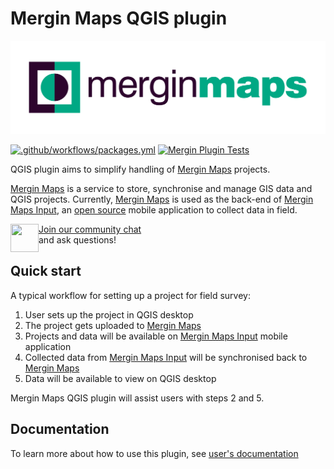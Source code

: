 # Mergin Maps QGIS plugin
<img src="Mergin/images/mm_logo.png">

[![.github/workflows/packages.yml](https://github.com/lutraconsulting/qgis-mergin-plugin/actions/workflows/packages.yml/badge.svg)](https://github.com/lutraconsulting/qgis-mergin-plugin/actions/workflows/packages.yml)
[![Mergin Plugin Tests](https://github.com/lutraconsulting/qgis-mergin-plugin/actions/workflows/run-test.yml/badge.svg)](https://github.com/lutraconsulting/qgis-mergin-plugin/actions/workflows/run-test.yml)

QGIS plugin aims to simplify handling of [Mergin Maps](https://merginmaps.com/) projects.

[Mergin Maps](https://merginmaps.com/) is a service to store, synchronise and manage GIS data and QGIS projects. Currently, [Mergin Maps](https://merginmaps.com/) is used as the back-end of [Mergin Maps Input](https://inputapp.io/), an [open source](https://github.com/lutraconsulting/input) mobile application to collect data in field.

<div><img align="left" width="45" height="45" src="https://raw.githubusercontent.com/MerginMaps/docs/main/src/.vuepress/public/slack.svg"><a href="https://merginmaps.com/community/join">Join our community chat</a><br/>and ask questions!</div>

## Quick start

A typical workflow for setting up a project for field survey:
1. User sets up the project in QGIS desktop
2. The project gets uploaded to [Mergin Maps](https://app.merginmaps.com/)
3. Projects and data will be available on [Mergin Maps Input](https://inputapp.io/) mobile application
4. Collected data from [Mergin Maps Input](https://inputapp.io/) will be synchronised back to [Mergin Maps](https://app.merginmaps.com/)
5. Data will be available to view on QGIS desktop

Mergin Maps QGIS plugin will assist users with steps 2 and 5.

## Documentation
To learn more about how to use this plugin, see [user's documentation](https://merginmaps.com/docs/setup/install-mergin-maps-plugin-for-qgis/)
